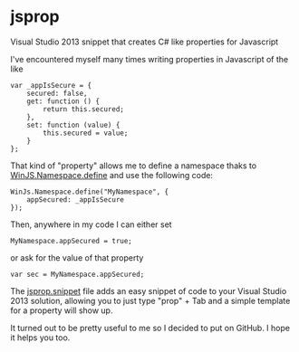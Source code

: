 # jsprop
Visual Studio 2013 snippet that creates C# like properties for Javascript

I've encountered myself many times writing properties in Javascript of the like

 


	var _appIsSecure = {
		secured: false,
		get: function () {
			return this.secured;
		},
		set: function (value) {
			this.secured = value;
		}
	};

That kind of "property" allows me to define a namespace thaks to [WinJS.Namespace.define](https://msdn.microsoft.com/en-us/library/windows/apps/br212667.aspx) and use the following code:

	WinJs.Namespace.define("MyNamespace", {
		appSecured: _appIsSecure
	});

Then, anywhere in my code I can either set 

	MyNamespace.appSecured = true;

or ask for the value of that property

	var sec = MyNamespace.appSecured;

The [jsprop.snippet](jsprop.snippet) file adds an easy snippet of code to your Visual Studio 2013 solution, allowing you to just type "prop" + Tab and a simple template for a property will show up.

It turned out to be pretty useful to me so I decided to put on GitHub. I hope it helps you too.

